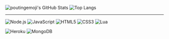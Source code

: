 ![poutingemoji's GitHub Stats](https://github-readme-stats.vercel.app/api?username=poutingemoji&theme=merko&show_icons=true&hide_border=true)
![Top Langs](https://github-readme-stats.vercel.app/api/top-langs/?username=poutingemoji&theme=merko&show_icons=true&hide_border=true&layout=compact)

<!--START_SECTION:waka-->
<!--END_SECTION:waka-->
---

![Node.js](https://img.shields.io/badge/node.js%20-%2343853D.svg?&style=for-the-badge&logo=node.js&logoColor=white)
![JavaScript](https://img.shields.io/badge/javascript%20-%23323330.svg?&style=for-the-badge&logo=javascript&logoColor=%23F7DF1E)
![HTML5](https://img.shields.io/badge/html5%20-%23E34F26.svg?&style=for-the-badge&logo=html5&logoColor=white)
![CSS3](https://img.shields.io/badge/css3%20-%231572B6.svg?&style=for-the-badge&logo=css3&logoColor=white")
![Lua](https://img.shields.io/badge/lua-%232C2D72.svg?&style=for-the-badge&logo=lua&logoColor=white)

![Heroku](https://img.shields.io/badge/heroku%20-%23430098.svg?&style=for-the-badge&logo=heroku&logoColor=white)
![MongoDB](https://img.shields.io/badge/MongoDB-%234ea94b.svg?&style=for-the-badge&logo=mongodb&logoColor=white)

